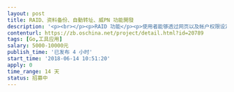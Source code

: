 ```yaml
---                
layout: post       
title: RAID、资料备份、自動转址、威PN 功能開發           
description: '<p><br></p><p>RAID 功能</p><p>使用者能够透过网页以及帐户权限设定与启动RAID功能</p><p><br></p><p>资料备份/复原&nbsp;</p><p>1.本地备份：备份到同颗硬碟或另一颗硬碟&nbsp;</p><p>2.IP备份：使用者透过输入IP、帐号与密码备份资料到另一台主机</p><p>3.使用者可以透过复原功能把指定的备份档案（本地备份/IP备份）汇入系统，然后再重新启动系统</p><p><br></p><p>自動转址： 使用者登入我方的主系統後可以在設備列表點選全縣內的小主機，然後自動幫使用者轉登入小主機的主畫面。使用者在添加小主機時需設定小主機的IP、帳號與密碼。</p><p><br></p><p>威PN</p><p>使用者透过网页能够对Server启动与设定威PN的功能&nbsp;</p><p>需要支援以下协议：PPTP 歐噴威PN L2TP</p><p><br></p><p>远程开发(透过teamviewer, skype 或其他远程桌面连线工具)&nbsp;</p><p>不提供源码&nbsp;</p><p>熟悉第三方开源如github&nbsp;</p><p>熟悉 Golang, Linux</p>'     
contenturl: https://zb.oschina.net/project/detail.html?id=20789      
tags: [Go,工具应用]            
salary: 5000-10000元          
publish_time: '已发布 4 小时'         
start_time: '2018-06-14 10:51:20'           
apply: 0                   
time_range: 14 天              
status: 招募中                  
---                 
```

